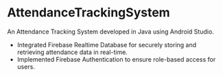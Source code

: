 # AttendanceTrackingSystem

An Attendance Tracking System developed in Java using Android Studio.
- Integrated Firebase Realtime Database for securely storing and retrieving attendance data in real-time.
- Implemented Firebase Authentication to ensure role-based access for users.
